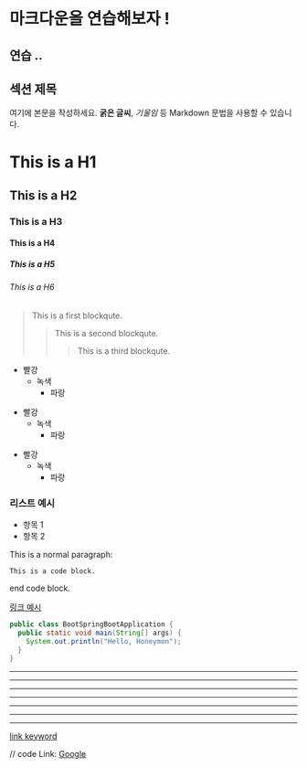 마크다운을 연습해보자 !
=============

연습 ..
-------------

## 섹션 제목

여기에 본문을 작성하세요. **굵은 글씨**, *기울임* 등 Markdown 문법을 사용할 수 있습니다.

# This is a H1
## This is a H2
### This is a H3
#### This is a H4
##### This is a H5
###### This is a H6

> This is a first blockqute.
>	> This is a second blockqute.
>	>	> This is a third blockqute.

* 빨강
  * 녹색
    * 파랑

+ 빨강
  + 녹색
    + 파랑

- 빨강
  - 녹색
    - 파랑

### 리스트 예시
- 항목 1
- 항목 2

This is a normal paragraph:

    This is a code block.
    
end code block.

[링크 예시](https://example.com)

```java
public class BootSpringBootApplication {
  public static void main(String[] args) {
    System.out.println("Hello, Honeymon");
  }
}
```
* * *
* * *
* * *
* * *
* * *
* * *
* * *

[link keyword][id]

[id]: URL "Optional Title here"

// code
Link: [Google][googlelink]

[googlelink]: https://google.com "Go google"

